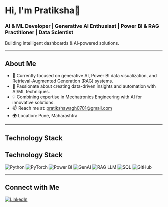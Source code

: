 # Hi, I'm Pratiksha👋

### AI & ML Developer | Generative AI Enthusiast | Power BI & RAG Practitioner | Data Scientist
Building intelligent dashboards & AI-powered solutions.

---

## About Me
- 🔭 Currently focused on generative AI, Power BI data visualization, and Retrieval-Augmented Generation (RAG) systems.
- 🌱 Passionate about creating data-driven insights and automation with AI/ML techniques.
- 💡 Combining expertise in Mechatronics Engineering with AI for innovative solutions.
- 📫 Reach me at: pratikshawagh0701@gmail.com 
- 🌍 Location: Pune, Maharashtra

---

## Technology Stack
## Technology Stack
![Python](https://img.shields.io/badge/Python-3776AB?style=for-the-badge&logo=python&logoColor=white)
![PyTorch](https://img.shields.io/badge/PyTorch-EE4C2C?style=for-the-badge&logo=pytorch&logoColor=white)
![Power BI](https://img.shields.io/badge/Power_BI-F2C811?style=for-the-badge&logo=microsoft-power-bi&logoColor=black)
![GenAI](https://img.shields.io/badge/GenAI-5A31F4?style=for-the-badge&logo=artificial-intelligence&logoColor=white)
![RAG LLM](https://img.shields.io/badge/RAG_LLM-0078D7?style=for-the-badge&logo=azure-openai&logoColor=white)
![SQL](https://img.shields.io/badge/SQL-4479A1?style=for-the-badge&logo=postgresql&logoColor=white)
![GitHub](https://img.shields.io/badge/GitHub-181717?style=for-the-badge&logo=github&logoColor=white)




---

## Connect with Me
[![LinkedIn](https://img.shields.io/badge/LinkedIn-0077B5?style=for-the-badge&logo=linkedin&logoColor=white)](https://linkedin.com/in/pratikshawagh07)  



